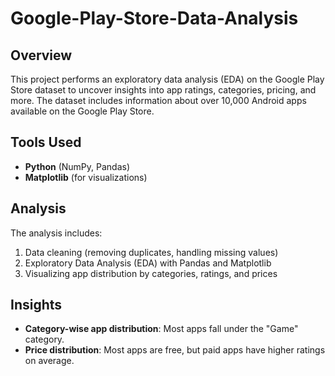 # Google-Play-Store-Data-Analysis

## Overview
This project performs an exploratory data analysis (EDA) on the Google Play Store dataset to uncover insights into app ratings, categories, pricing, and more. The dataset includes information about over 10,000 Android apps available on the Google Play Store.

## Tools Used
- **Python** (NumPy, Pandas)
- **Matplotlib** (for visualizations)

## Analysis
The analysis includes:
1. Data cleaning (removing duplicates, handling missing values)
2. Exploratory Data Analysis (EDA) with Pandas and Matplotlib
3. Visualizing app distribution by categories, ratings, and prices

## Insights
- **Category-wise app distribution**: Most apps fall under the "Game" category.
- **Price distribution**: Most apps are free, but paid apps have higher ratings on average.
